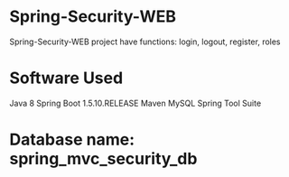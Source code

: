 # Spring-Security-WEB
Spring-Security-WEB project have functions: login, logout, register, roles

# Software Used
Java 8
Spring Boot 1.5.10.RELEASE
Maven
MySQL
Spring Tool Suite

# Database name: spring_mvc_security_db
